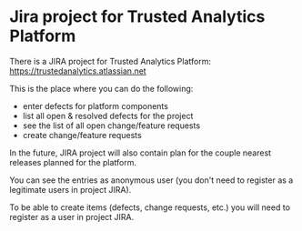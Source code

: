 # Jira project for Trusted Analytics Platform

There is a JIRA project for Trusted Analytics Platform: https://trustedanalytics.atlassian.net

This is the place where you can do the following:
* enter defects for platform components
* list all open & resolved defects for the project
* see the list of all open change/feature requests
* create change/feature requests

In the future, JIRA project will also contain plan for the couple nearest releases planned for the platform.

You can see the entries as anonymous user (you don't need to register as a legitimate users in project JIRA).

To be able to create items (defects, change requests, etc.) you will need to register as a user in project JIRA.

